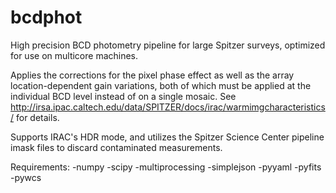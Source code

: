 bcdphot
=======

High precision BCD photometry pipeline for large Spitzer surveys, 
optimized for use on multicore machines. 

Applies the corrections for the pixel phase effect as well as the
array location-dependent gain variations, both of which must be
applied at the individual BCD level instead of on a single mosaic.
See http://irsa.ipac.caltech.edu/data/SPITZER/docs/irac/warmimgcharacteristics/ for details.

Supports IRAC's HDR mode, and utilizes the Spitzer Science Center
pipeline imask files to discard contaminated measurements.

Requirements:
-numpy
-scipy
-multiprocessing
-simplejson
-pyyaml
-pyfits
-pywcs
